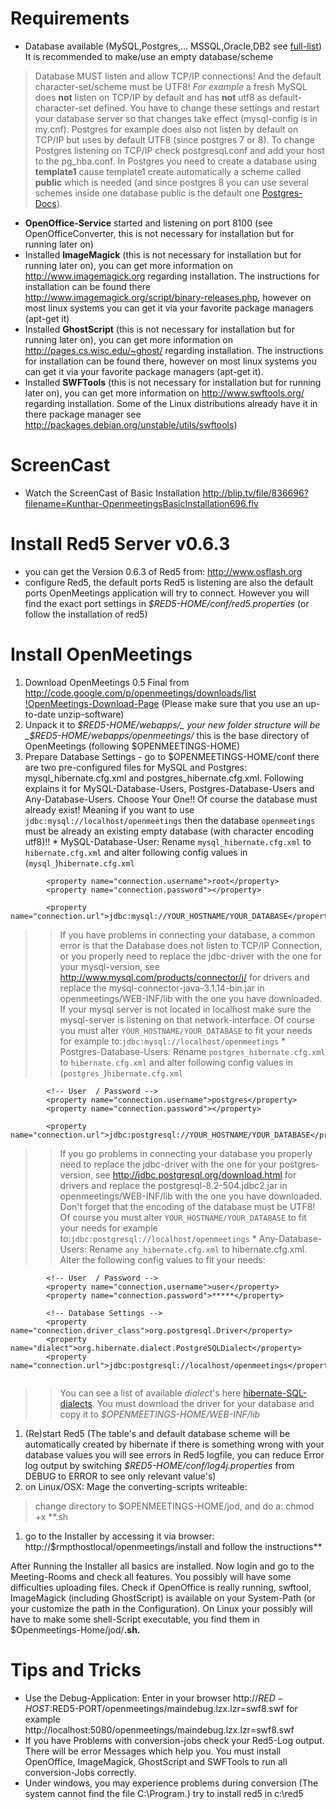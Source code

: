 # Requirements #

  * Database available (MySQL,Postgres,... MSSQL,Oracle,DB2 see [full-list](http://www.hibernate.org/hib_docs/reference/en/html/session-configuration.html#configuration-optional-dialects)) It is recommended to make/use an empty database/scheme
> Database MUST listen and allow TCP/IP connections! And the default character-set/scheme must be UTF8! _For example_ a fresh MySQL does **not** listen on TCP/IP by default and has **not** utf8 as default-character-set defined. You have to change these settings and restart your database server so that changes take effect (mysql-config is in my.cnf). Postgres for example does also not listen by default on TCP/IP but uses by default UTF8 (since postgres 7 or 8). To change Postgres listening on TCP/IP check postgresql.conf and add your host to the pg\_hba.conf. In Postgres you need to create a database using **template1** cause template1 create automatically a scheme called **public** which is needed (and since postgres 8 you can use several schemes inside one database public is the default one [Postgres-Docs](http://www.postgresql.org/docs/8.2/interactive/ddl-schemas.html#DDL-SCHEMAS-PATH)).
  * **OpenOffice-Service** started and listening on port 8100 (see OpenOfficeConverter, this is not necessary for installation but for running later on)
  * Installed **ImageMagick** (this is not necessary for installation but for running later on), you can get more information on http://www.imagemagick.org regarding installation. The instructions for installation can be found there http://www.imagemagick.org/script/binary-releases.php, however on most linux systems you can get it via your favorite package managers (apt-get it)
  * Installed **GhostScript** (this is not necessary for installation but for running later on), you can get more information on http://pages.cs.wisc.edu/~ghost/ regarding installation. The instructions for installation can be found there, however on most linux systems you can get it via your favorite package managers (apt-get it).
  * Installed **SWFTools** (this is not necessary for installation but for running later on), you can get more information on http://www.swftools.org/ regarding installation. Some of the Linux distributions already have it in there package manager see http://packages.debian.org/unstable/utils/swftools)

# ScreenCast #

  * Watch the ScreenCast of Basic Installation http://blip.tv/file/836696?filename=Kunthar-OpenmeetingsBasicInstallation696.flv

# Install Red5 Server v0.6.3 #

  * you can get the Version 0.6.3 of Red5 from: http://www.osflash.org
  * configure Red5, the default ports Red5 is listening are also the default ports OpenMeetings application will try to connect. However you will find the exact port settings in _$RED5-HOME/conf/red5.properties_ (or follow the installation of red5)

# Install OpenMeetings #
  1. Download OpenMeetings 0.5 Final from [http://code.google.com/p/openmeetings/downloads/list !OpenMeetings-Download-Page](.md) (Please make sure that you use an up-to-date unzip-software)
  1. Unpack it to _$RED5-HOME/webapps/_ your new folder structure will be _$RED5-HOME/webapps/openmeetings/_ this is the base directory of OpenMeetings (following $OPENMEETINGS-HOME)
  1. Prepare Database Settings - go to $OPENMEETINGS-HOME/conf there are two pre-configured files for MySQL and Postgres: mysql\_hibernate.cfg.xml and postgres\_hibernate.cfg.xml. Following explains it for MySQL-Database-Users, Postgres-Database-Users and Any-Database-Users. Choose Your One!! Of course the database must already exist! Meaning if you want to use  `jdbc:mysql://localhost/openmeetings` then the database `openmeetings` must be already an existing empty database (with character encoding utf8)!!
    * MySQL-Database-User: Rename `mysql_hibernate.cfg.xml` to `hibernate.cfg.xml` and alter following config values in (`mysql_`)`hibernate.cfg.xml`
```
		<property name="connection.username">root</property>
		<property name="connection.password"></property>

		<property name="connection.url">jdbc:mysql://YOUR_HOSTNAME/YOUR_DATABASE</property>	
```
> > If you have problems in connecting your database, a common error is that the Database does not listen to TCP/IP Connection, or you properly need to replace the jdbc-driver with the one for your mysql-version, see http://www.mysql.com/products/connector/j/ for drivers and replace the mysql-connector-java-3.1.14-bin.jar in openmeetings/WEB-INF/lib with the one you have downloaded. If your mysql server is not located in localhost make sure the mysql-server is listening on that network-interface.
> > Of course you must alter `YOUR_HOSTNAME/YOUR_DATABASE` to fit your needs for example to:`jdbc:mysql://localhost/openmeetings`
    * Postgres-Database-Users: Rename `postgres_hibernate.cfg.xml` to `hibernate.cfg.xml` and alter following config values in (`postgres_`)`hibernate.cfg.xml`
```
		<!-- User  / Password -->
		<property name="connection.username">postgres</property>
		<property name="connection.password"></property>
		
		<property name="connection.url">jdbc:postgresql://YOUR_HOSTNAME/YOUR_DATABASE</property>	
```
> > If you go problems in connecting your database you properly need to replace the jdbc-driver with the one for your postgres-version, see http://jdbc.postgresql.org/download.html for drivers and replace the postgresql-8.2-504.jdbc2.jar in openmeetings/WEB-INF/lib with the one you have downloaded. Don't forget that the encoding of the database must be UTF8!
> > Of course you must alter `YOUR_HOSTNAME/YOUR_DATABASE` to fit your needs for example to:`jdbc:postgresql://localhost/openmeetings`
    * Any-Database-Users: Rename `any_hibernate.cfg.xml` to hibernate.cfg.xml.
> > Alter the following config values to fit your needs:
```
		<!-- User  / Password -->
		<property name="connection.username">user</property>
		<property name="connection.password">*****</property>
		
		<!-- Database Settings -->
		<property name="connection.driver_class">org.postgresql.Driver</property>
		<property name="dialect">org.hibernate.dialect.PostgreSQLDialect</property>
		<property name="connection.url">jdbc:postgresql://localhost/openmeetings</property>	
		
```
> > You can see a list of available _dialect_'s here [hibernate-SQL-dialects](http://www.hibernate.org/hib_docs/reference/en/html/session-configuration.html#configuration-optional-dialects). You must download the driver for your database and copy it to _$OPENMEETINGS-HOME/WEB-INF/lib_
  1. (Re)start Red5 (The table's and default database scheme will be automatically created by hibernate if there is something wrong with your database values you will see errors in Red5 logfile, you can reduce Error log output by switching _$RED5-HOME/conf/log4j.properties_ from DEBUG to ERROR to see only relevant value's)
  1. on Linux/OSX: Mage the converting-scripts writeable:

> change directory to $OPENMEETINGS-HOME/jod, and do a: chmod +x **.sh
  1. go to the Installer by accessing it via browser: http://$rmpthostlocal/openmeetings/install and follow the instructions**

After Running the Installer all basics are installed. Now login and go to the Meeting-Rooms and check all features. You possibly will have some difficulties uploading files. Check if OpenOffice is really running, swftool, ImageMagick (including GhostScript) is available on  your System-Path (or your customize the path in the Configuration). On Linux your possibly will have to make some shell-Script executable, you find them in $Openmeetings-Home/jod/**.sh.**


# Tips and Tricks #

  * Use the Debug-Application: Enter in your browser http://$RED-HOST:$RED5-PORT/openmeetings/maindebug.lzx.lzr=swf8.swf for example http://localhost:5080/openmeetings/maindebug.lzx.lzr=swf8.swf
  * If you have Problems with conversion-jobs check your Red5-Log output. There will be error Messages which help you. You must install OpenOffice, ImageMagick, GhostScript and SWFTools to run all conversion-Jobs correctly.
  * Under windows, you may experience problems during conversion (The system cannot find the file C:\Program.) try to install red5 in c:\red5